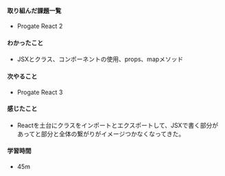 #### 取り組んだ課題一覧
- Progate React 2

#### わかったこと
- JSXとクラス、コンポーネントの使用、props、mapメソッド

#### 次やること
- Progate React 3

#### 感じたこと
- Reactを土台にクラスをインポートとエクスポートして、JSXで書く部分があってと部分と全体の繋がりがイメージつかなくなってきた。

#### 学習時間
- 45m
